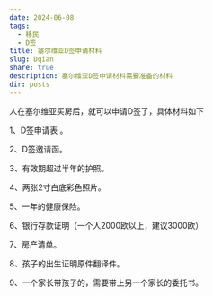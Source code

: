 ```yaml
---
date: 2024-06-08
tags:
  - 移民
  - D签
title: 塞尔维亚D签申请材料
slug: Dqian
share: true
description: 塞尔维亚D签申请材料需要准备的材料
dir: posts
---
```

人在塞尔维亚买房后，就可以申请D签了，具体材料如下

1、D签申请表 。

2、D签邀请函。

3、有效期超过半年的护照。

4、两张2寸白底彩色照片。

5、一年的健康保险。

6、银行存款证明（一个人2000欧以上，建议3000欧）

7、房产清单。

8、孩子的出生证明原件翻译件。

9、一个家长带孩子的，需要带上另一个家长的委托书。
